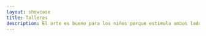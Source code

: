 ```yaml
---
layout: showcase
title: Talleres
description: El arte es bueno para los niños porque estimula ambos lados del cerebro, promueve la autoestima y ayuda a orientarlos en el espacio físico que los rodea. Además de estimular el desarrollo perceptivo fortalece la coordinación entre ojo y mano. Y lo más importante de todo, el arte sensibiliza y ayuda a que los niños crezcan con armonía y respeto a su entorno.
---
```

